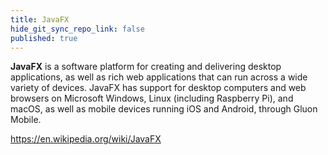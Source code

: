 ```yaml
---
title: JavaFX
hide_git_sync_repo_link: false
published: true
---
```


**JavaFX** is a software platform for creating and delivering desktop applications, as well as rich web applications that can run across a wide variety of devices. JavaFX has support for desktop computers and web browsers on Microsoft Windows, Linux (including Raspberry Pi), and macOS, as well as mobile devices running iOS and Android, through Gluon Mobile.

https://en.wikipedia.org/wiki/JavaFX